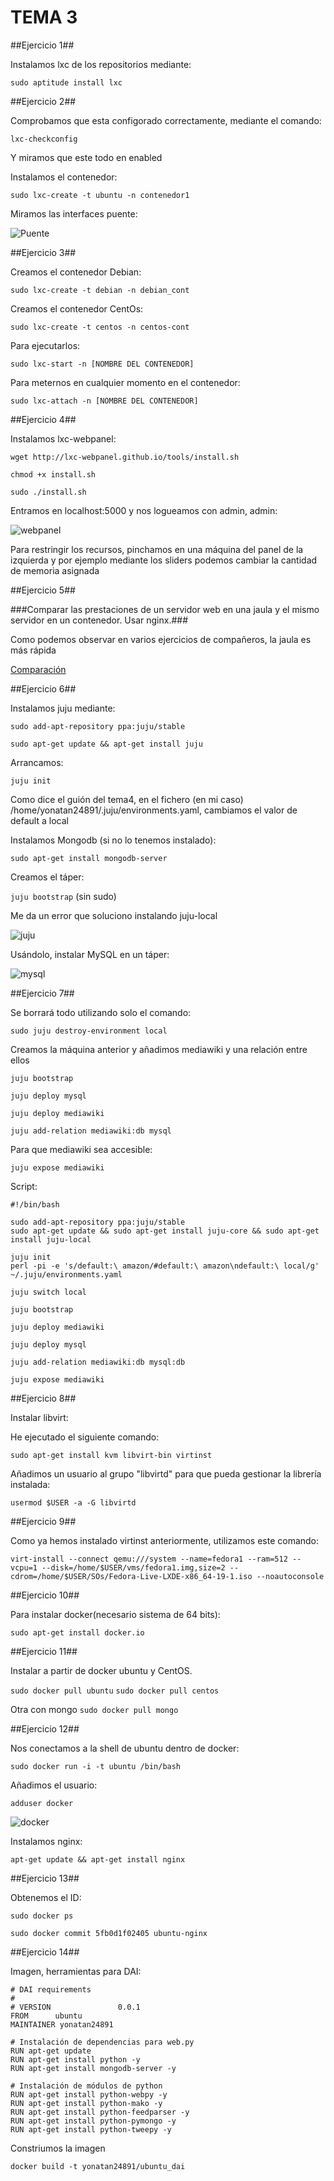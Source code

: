 TEMA 3
=========


##Ejercicio 1##

Instalamos lxc de los repositorios mediante:

`sudo aptitude install lxc`

##Ejercicio 2##

Comprobamos que esta configorado correctamente, mediante el comando:

`lxc-checkconfig`

Y miramos que este todo en enabled


Instalamos el contenedor:

`sudo lxc-create -t ubuntu -n contenedor1`

Miramos las interfaces puente:

![Puente](https://raw.githubusercontent.com/yonatan24891/ImagenesIV/master/puente.bmp)


##Ejercicio 3##

Creamos el contenedor Debian:

`sudo lxc-create -t debian -n debian_cont`

Creamos el contenedor CentOs:

`sudo lxc-create -t centos -n centos-cont`

Para ejecutarlos:

`sudo lxc-start -n [NOMBRE DEL CONTENEDOR]`

Para meternos en cualquier momento en el contenedor:

`sudo lxc-attach -n [NOMBRE DEL CONTENEDOR]`


##Ejercicio 4##

Instalamos lxc-webpanel:

`wget http://lxc-webpanel.github.io/tools/install.sh`

`chmod +x install.sh`

`sudo ./install.sh`

Entramos en localhost:5000 y nos logueamos con admin, admin:

![webpanel](https://raw.githubusercontent.com/yonatan24891/ImagenesIV/master/lxc_webpanel.bmp)

Para restringir los recursos, pinchamos en una máquina del panel de la izquierda y por ejemplo mediante los sliders podemos cambiar la cantidad de memoria asignada


##Ejercicio 5##

###Comparar las prestaciones de un servidor web en una jaula y el mismo servidor en un contenedor. Usar nginx.###

Como podemos observar en varios ejercicios de compañeros, la jaula es más rápida

[Comparación](https://github.com/JJ/GII-2014/blob/master/ejercicios/JulioMart%C3%ADnez/tema4.md)



##Ejercicio 6##

Instalamos juju mediante:

`sudo add-apt-repository ppa:juju/stable`

`sudo apt-get update && apt-get install juju`

Arrancamos:

`juju init`

Como dice el guión del tema4, en el fichero (en mi caso) /home/yonatan24891/.juju/environments.yaml, cambiamos el valor de default a local

Instalamos Mongodb (si no lo tenemos instalado):

`sudo apt-get install mongodb-server`

Creamos el táper:

`juju bootstrap` (sin sudo)

Me da un error que soluciono instalando juju-local

![juju](https://raw.githubusercontent.com/yonatan24891/ImagenesIV/master/juju.bmp)

Usándolo, instalar MySQL en un táper:

![mysql](https://raw.githubusercontent.com/yonatan24891/ImagenesIV/master/mysql.bmp)


##Ejercicio 7##

Se borrará todo utilizando solo el comando:

`sudo juju destroy-environment local`

Creamos la máquina anterior y añadimos mediawiki y una relación entre ellos

`juju bootstrap`

`juju deploy mysql`
 
`juju deploy mediawiki`

`juju add-relation mediawiki:db mysql`

Para que mediawiki sea accesible:

`juju expose mediawiki`


Script:

```
#!/bin/bash

sudo add-apt-repository ppa:juju/stable
sudo apt-get update && sudo apt-get install juju-core && sudo apt-get install juju-local

juju init
perl -pi -e 's/default:\ amazon/#default:\ amazon\ndefault:\ local/g' ~/.juju/environments.yaml

juju switch local

juju bootstrap

juju deploy mediawiki

juju deploy mysql

juju add-relation mediawiki:db mysql:db

juju expose mediawiki

```

##Ejercicio 8##

Instalar libvirt:

He ejecutado el siguiente comando:

`sudo apt-get install kvm libvirt-bin virtinst`

Añadimos un usuario al grupo "libvirtd" para que pueda gestionar la librería instalada:

`usermod $USER -a -G libvirtd`


##Ejercicio 9##

Como ya hemos instalado virtinst anteriormente, utilizamos este comando:

`virt-install --connect qemu:///system --name=fedora1 --ram=512 --vcpu=1 --disk=/home/$USER/vms/fedora1.img,size=2 --cdrom=/home/$USER/SOs/Fedora-Live-LXDE-x86_64-19-1.iso --noautoconsole`


##Ejercicio 10##

Para instalar docker(necesario sistema de 64 bits):

`sudo apt-get install docker.io`


##Ejercicio 11##

Instalar a partir de docker ubuntu y CentOS.

`sudo docker pull ubuntu`
`sudo docker pull centos`

Otra con mongo
`sudo docker pull mongo`

##Ejercicio 12##

Nos conectamos a la shell de ubuntu dentro de docker:

`sudo docker run -i -t ubuntu /bin/bash`

Añadimos el usuario:

`adduser docker`


![docker](https://raw.githubusercontent.com/yonatan24891/ImagenesIV/master/docker.bmp)


Instalamos nginx:

`apt-get update && apt-get install nginx`


##Ejercicio 13##

Obtenemos el ID:

`sudo docker ps`

`sudo docker commit 5fb0d1f02405 ubuntu-nginx`

##Ejercicio 14##

Imagen, herramientas para DAI:

```
# DAI requirements
#
# VERSION               0.0.1
FROM      ubuntu
MAINTAINER yonatan24891

# Instalación de dependencias para web.py
RUN apt-get update
RUN apt-get install python -y
RUN apt-get install mongodb-server -y

# Instalación de módulos de python
RUN apt-get install python-webpy -y
RUN apt-get install python-mako -y
RUN apt-get install python-feedparser -y
RUN apt-get install python-pymongo -y
RUN apt-get install python-tweepy -y
```

Constriumos la imagen

`docker build -t yonatan24891/ubuntu_dai`




